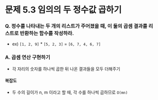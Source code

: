 # 문제 5.3 임의의 두 정수값 곱하기
### Q. 정수를 나타내는 두 개의 리스트가 주어졌을 때, 이 둘의 곱셈 결과를 리스트로 반환하는 함수를 작성하라.
* ex) `[1, 2, 9]` * `[5, 2, 3]` = `[6, 7, 4, 6, 7]`

### A. 곱셈 연산 구현하기
* 각 자리의 숫자를 하나씩 곱한 뒤 나온 결과들을 모두 더해주기

#### 복잡도
* 두 수의 길이가 n, m 이라고 할 때, 각 수를 하나씩 곱하므로 `O(mn)`